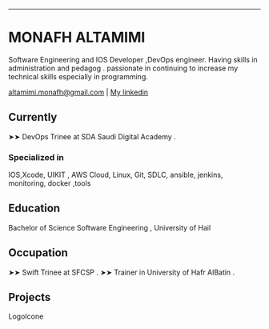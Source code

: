 ---
# MONAFH ALTAMIMI

Software Engineering and IOS Developer ,DevOps engineer. Having skills in administration and pedagog .
passionate in continuing to increase my technical skills especially in programming.

<div id="webaddress">
<a href="altamimi.monafh@gmail.com">altamimi.monafh@gmail.com</a>
| <a href="https://www.linkedin.com/in/monafhaltamimi/">My linkedin</a>
</div>


## Currently

➤➤ DevOps Trinee at SDA Saudi Digital Academy .


### Specialized in

 IOS,Xcode, UIKIT , AWS Cloud, Linux, Git, SDLC, ansible, jenkins, monitoring, docker ,tools 



## Education

Bachelor of Science Software Engineering , University of Hail 



## Occupation

➤➤ Swift Trinee at SFCSP .
➤➤ Trainer in University of Hafr AlBatin .

## Projects

LogoIcone

<!-- ### Footer

Last updated: June 2022 -->

